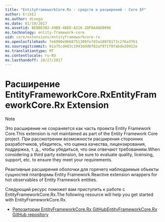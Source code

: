 ```yaml
---
title: "EntityFrameworkCore.Rx - средств и расширений - Core EF"
author: ErikEJ
ms.author: divega
ms.date: 01/19/2017
ms.assetid: BE0B8302-49B9-48ED-A216-2DF6A4AD0096
ms.technology: entity-framework-core
uid: core/extensions/entityframeworkcore-rx
ms.openlocfilehash: 7e6990e9668751289fe7d3a10078173c276a3761
ms.sourcegitcommit: 01a75cd483c1943ddd6f82af971f07abde20912e
ms.translationtype: MT
ms.contentlocale: ru-RU
ms.lasthandoff: 10/27/2017
---
```

# <a name="entityframeworkcorerx-extension"></a><span data-ttu-id="59eac-102">Расширение EntityFrameworkCore.Rx</span><span class="sxs-lookup"><span data-stu-id="59eac-102">EntityFrameworkCore.Rx Extension</span></span>

> [!NOTE]  
> <span data-ttu-id="59eac-103">Это расширение не сохраняется как часть проекта Entity Framework Core.</span><span class="sxs-lookup"><span data-stu-id="59eac-103">This extension is not maintained as part of the Entity Framework Core project.</span></span> <span data-ttu-id="59eac-104">При рассмотрении возможности расширения сторонних разработчиков, убедитесь, что оценка качества, лицензирования, поддержка, т. д., чтобы убедиться, что они отвечают требованиям.</span><span class="sxs-lookup"><span data-stu-id="59eac-104">When considering a third party extension, be sure to evaluate quality, licensing, support, etc. to ensure they meet your requirements.</span></span>

<span data-ttu-id="59eac-105">Реактивные расширения оболочки для горячего наблюдаемые объекты сущностей платформы Entity Framework.</span><span class="sxs-lookup"><span data-stu-id="59eac-105">Reactive extension wrappers for hot observables of Entity Framework entities.</span></span>

<span data-ttu-id="59eac-106">Следующий ресурс поможет вам приступить к работе с EntityFrameworkCore.Rx.</span><span class="sxs-lookup"><span data-stu-id="59eac-106">The following resource will help you get started with EntityFrameworkCore.Rx.</span></span>
* [<span data-ttu-id="59eac-107">Репозитории EntityFrameworkCore.Rx GitHub</span><span class="sxs-lookup"><span data-stu-id="59eac-107">EntityFrameworkCore.Rx GitHub repository</span></span>](https://github.com/NickStrupat/EntityFramework.Rx/)
